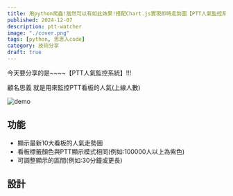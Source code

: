 ```yaml
---
title: 用python爬蟲!居然可以有如此效果!搭配Chart.js實現即時走勢圖【PTT人氣監控系統】《思思入code》
published: 2024-12-07
description: ptt-watcher
image: "./cover.png"
tags: [python, 思思入code]
category: 技術分享
draft: true 
---
```


今天要分享的是~~~~【PTT人氣監控系統】!!!

顧名思義 就是用來監控PTT看板的人氣(上線人數)

![demo](./demo.gif)

## 功能
- 顯示最新10大看板的人氣走勢圖
- 看板標籤顏色與PTT顯示模式相同(例如:100000人以上為紫色)
- 可調整顯示的區間(例如:30分鐘或更長)

## 設計




